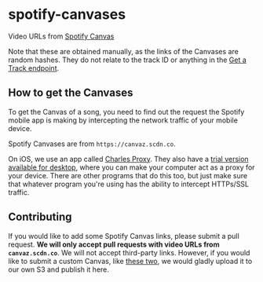 # spotify-canvases

Video URLs from [Spotify Canvas](https://canvas.spotify.com/en-us)

Note that these are obtained manually, as the links of the Canvases are random hashes. They do not relate to the track ID or anything in the [Get a Track endpoint](https://developer.spotify.com/documentation/web-api/reference/tracks/get-track/).

## How to get the Canvases

To get the Canvas of a song, you need to find out the request the Spotify mobile app is making by intercepting the network traffic of your mobile device.

Spotify Canvases are from `https://canvaz.scdn.co`.

On iOS, we use an app called [Charles Proxy](https://apps.apple.com/us/app/charles-proxy/id1134218562). They also have a [trial version available for desktop](https://www.charlesproxy.com/), where you can make your computer act as a proxy for your device. There are other programs that do this too, but just make sure that whatever program you're using has the ability to intercept HTTPs/SSL traffic.

## Contributing

If you would like to add some Spotify Canvas links, please submit a pull request. **We will only accept pull requests with video URLs from `canvaz.scdn.co`**. We will not accept third-party links. However, if you would like to submit a custom Canvas, like [these two](https://github.com/kywagaha/spotify-canvases/blob/2b8ef20f3efb5dfa5907b5bc984952aa5d54df89/canvases.json#L729-L740), we would gladly upload it to our own S3 and publish it here.
